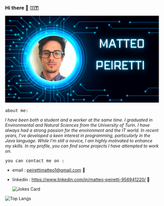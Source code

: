 ### Hi there 👋 :it:

<img src="https://github.com/SWMatte/SWMatte/blob/main/imagine%20me.png" alt="banner that says Peiretti Matteo - software developer">

  <kbd> about me: </kbd>
  
_I have been both a student and a worker at the same time. I graduated in Environmental and Natural Sciences from the University of Turin. I have always had a strong passion for the environment and the IT world. In recent years, I've developed a keen interest in programming, particularly in the Java language. While I'm still a novice, I am highly motivated to enhance my skills. In my profile, you can find some projects I have attempted to work on._


 <kbd> you can contact me  on :  </kbd>

- email : peirettimatteo1@gmail.com :email:
- linkedin : https://www.linkedin.com/in/matteo-peiretti-956941220/  :iphone:


 
     <img src="https://readme-jokes.vercel.app/api?hideBorder&theme=cobalt&qColor=%23944bcc&aColor=%23bbdb51" alt="Jokes Card" />


 

![Top Langs](https://github-readme-stats.vercel.app/api/top-langs/?username=SWMatte&hide_progress=true)




  
 
